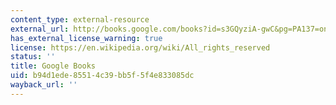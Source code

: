 ```yaml
---
content_type: external-resource
external_url: http://books.google.com/books?id=s3GQyziA-gwC&pg=PA137=onepage
has_external_license_warning: true
license: https://en.wikipedia.org/wiki/All_rights_reserved
status: ''
title: Google Books
uid: b94d1ede-8551-4c39-bb5f-5f4e833085dc
wayback_url: ''
---
```


